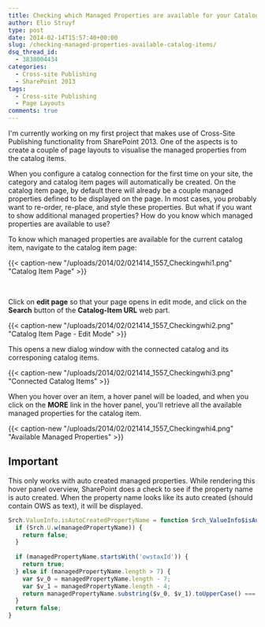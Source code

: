 ```yaml
---
title: Checking which Managed Properties are available for your Catalog Items
author: Elio Struyf
type: post
date: 2014-02-14T15:57:40+00:00
slug: /checking-managed-properties-available-catalog-items/
dsq_thread_id:
  - 3838004434
categories:
  - Cross-site Publishing
  - SharePoint 2013
tags:
  - Cross-site Publishing
  - Page Layouts
comments: true
---
```


I'm currently working on my first project that makes use of Cross-Site Publishing functionality from SharePoint 2013. One of the aspects is to create a couple of page layouts to visualise the managed properties from the catalog items.

When you configure a catalog connection for the first time on your site, the category and catalog item pages will automatically be created. On the catalog item page, by default there will already be a couple managed properties defined to be displayed on the page. In most cases, you probably want to re-order, re-place, and style these properties. But what if you want to show additional managed properties? How do you know which managed properties are available to use?

To know which managed properties are available for the current catalog item, navigate to the catalog item page:

{{< caption-new "/uploads/2014/02/021414_1557_Checkingwhi1.png" "Catalog Item Page" >}}

&nbsp;

Click on **edit page** so that your page opens in edit mode, and click on the **Search** button of the **Catalog-Item URL** web part.

{{< caption-new "/uploads/2014/02/021414_1557_Checkingwhi2.png" "Catalog Item Page - Edit Mode" >}}

This opens a new dialog window with the connected catalog and its corresponing catalog items.

{{< caption-new "/uploads/2014/02/021414_1557_Checkingwhi3.png" "Connected Catalog Items" >}}

When you hover over an item, a hover panel will be loaded, and when you click on the **MORE** link in the hover panel, you'll retrieve all the available managed properties for the catalog item.

{{< caption-new "/uploads/2014/02/021414_1557_Checkingwhi4.png" "Available Managed Properties" >}}

## Important

This only works with auto created managed properties. While rendering this hover panel overview, SharePoint does a check to see if the property name is auto created. When the property name looks like its auto created (should contain OWS as text), it will be displayed.

```javascript
Srch.ValueInfo.isAutoCreatedPropertyName = function Srch_ValueInfo$isAutoCreatedPropertyName(managedPropertyName) {
  if (Srch.U.w(managedPropertyName)) {
    return false;
  }
  
  if (managedPropertyName.startsWith('owstaxId')) {
    return true;
  } else if (managedPropertyName.length > 7) {
    var $v_0 = managedPropertyName.length - 7;
    var $v_1 = managedPropertyName.length - 4;
    return managedPropertyName.substring($v_0, $v_1).toUpperCase() === 'OWS';
  }
  return false;
}
```
